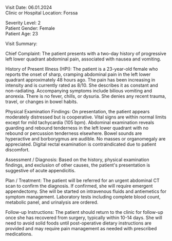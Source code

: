 Visit Date: 06.01.2024  
Clinic or Hospital Location: Forssa  

Severity Level: 2  
Patient Gender: Female  
Patient Age: 23

Visit Summary:

Chief Complaint: The patient presents with a two-day history of progressive left lower quadrant abdominal pain, associated with nausea and vomiting.

History of Present Illness (HPI): The patient is a 23-year-old female who reports the onset of sharp, cramping abdominal pain in the left lower quadrant approximately 48 hours ago. The pain has been increasing in intensity and is currently rated as 8/10. She describes it as constant and non-radiating. Accompanying symptoms include bilious vomiting and anorexia. There is no fever, chills, or dysuria. She denies any recent trauma, travel, or changes in bowel habits.

Physical Examination Findings: On presentation, the patient appears moderately distressed but is cooperative. Vital signs are within normal limits except for mild tachycardia (105 bpm). Abdominal examination reveals guarding and rebound tenderness in the left lower quadrant with no rebound or percussion tenderness elsewhere. Bowel sounds are hyperactive and borborygmus are audible. No masses or organomegaly are appreciated. Digital rectal examination is contraindicated due to patient discomfort.

Assessment / Diagnosis: Based on the history, physical examination findings, and exclusion of other causes, the patient's presentation is suggestive of acute appendicitis.

Plan / Treatment: The patient will be referred for an urgent abdominal CT scan to confirm the diagnosis. If confirmed, she will require emergent appendectomy. She will be started on intravenous fluids and antiemetics for symptom management. Laboratory tests including complete blood count, metabolic panel, and urinalysis are ordered.

Follow-up Instructions: The patient should return to the clinic for follow-up once she has recovered from surgery, typically within 10-14 days. She will need to avoid solid foods until post-operative dietary instructions are provided and may require pain management as needed with prescribed medications.